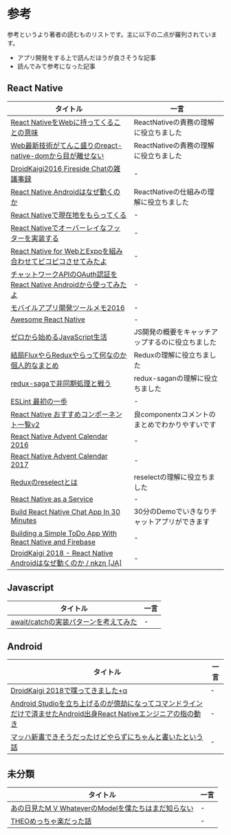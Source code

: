 # 参考
参考というより著者の読むものリストです。主に以下の二点が羅列されています。

- アプリ開発をする上で読んだほうが良さそうな記事
- 読んでみて参考になった記事

## React Native

| タイトル | 一言 |
| ---- | ---- |
| [React NativeをWebに持ってくることの意味](https://blog.nkzn.info/entry/2018/05/29/210030) | ReactNativeの責務の理解に役立ちました |
| [Web最新技術がてんこ盛りのreact-native-domから目が離せない](https://blog.nkzn.info/entry/2018/05/26/020312) | ReactNativeの責務の理解に役立ちました |
| [DroidKaigi2016 Fireside Chatの雑議事録](https://blog.nkzn.info/entry/2016/02/19/170321) | - |
| [React Native Androidはなぜ動くのか](https://www.youtube.com/watch?v=DKr5ckadMjc) | ReactNativeの仕組みの理解に役立ちました |
| [React Nativeで現在地をもらってくる](https://qiita.com/Nkzn/items/ed7a9b9d336f5781ecac) | - |
| [React Nativeでオーバーレイなフッターを実装する](https://qiita.com/Nkzn/items/ac27a4b39218884facc5) | - |
| [React Native for WebとExpoを組み合わせてピコピコさせてみたよ](https://qiita.com/Nkzn/items/8e31efe0ebafa8038bde) | - |
| [チャットワークAPIのOAuth認証をReact Native Androidから使ってみたよ](https://qiita.com/Nkzn/items/3a09c08286bd7d4bf88b) | - |
| [モバイルアプリ開発ツールメモ2016](https://qiita.com/Nkzn/items/9d1ded63296163663b44) | - |
| [Awesome React Native](https://github.com/jondot/awesome-react-native) | - |
| [ゼロから始めるJavaScript生活](https://qiita.com/takahashim/items/7838334d1451fb0a9811) | JS開発の概要をキャッチアップするのに役立ちました |
| [結局FluxやらReduxやらって何なのか個人的なまとめ](https://qiita.com/syossan27/items/7e1b2e07ac68b96bdaa7) | Reduxの理解に役立ちました |
| [redux-sagaで非同期処理と戦う](https://qiita.com/kuy/items/716affc808ebb3e1e8ac) | redux-saganの理解に役立ちました |
| [ESLint 最初の一歩](https://qiita.com/mysticatea/items/f523dab04a25f617c87d) | - |
| [React Native おすすめコンポーネント一覧v2](https://qiita.com/YutamaKotaro/items/dac047715896dc11e555) | 良componentxコメントのまとめでわかりやすいです |
| [React Native Advent Calendar 2016](https://qiita.com/advent-calendar/2016/react-native) | - |
| [React Native Advent Calendar 2017](https://qiita.com/advent-calendar/2017/react_native) | - |
| [Reduxのreselectとは](https://qiita.com/zaki-yama/items/5258e6f1ae37f63034b9) | reselectの理解に役立ちました |
| [React Native as a Service](https://rnjapan.booth.pm/items/665275) | - |
| [Build React Native Chat App In 30 Minutes](https://www.youtube.com/watch?v=7Ot5LSGHLyY) | 30分のDemoでいきなりチャットアプリができます |
| [Building a Simple ToDo App With React Native and Firebase](https://www.youtube.com/watch?v=3ab0K6viEp0) | - |
| [DroidKaigi 2018 - React Native Androidはなぜ動くのか / nkzn [JA]](https://www.youtube.com/watch?v=DKr5ckadMjc) | - |

## Javascript
| タイトル | 一言 |
| ---- | ---- |
| [await/catchの実装パターンを考えてみた](https://qiita.com/Nkzn/items/fb729bccf78a880084d8) | - |

## Android
| タイトル | 一言 |
| ---- | ---- |
| [DroidKaigi 2018で喋ってきました+α](https://blog.nkzn.info/entry/2018/02/09/230647) | - |
| [Android Studioを立ち上げるのが億劫になってコマンドラインだけで済ませたAndroid出身React Nativeエンジニアの指の動き](https://blog.nkzn.info/entry/2018/05/31/114939) | - |
| [マッハ新書できそうだったけどやらずにちゃんと書いたという話](https://blog.nkzn.info/entry/2018/05/27/001719) | - |

## 未分類
| タイトル | 一言 |
| ---- | ---- |
| [あの日見たM V WhateverのModelを僕たちはまだ知らない](http://techblog.reraku.co.jp/entry/2016/07/06/070529) | - |
| [THEOめっちゃ楽だった話](https://blog.nkzn.info/entry/2017/12/02/225053) | - |
